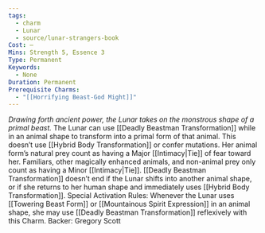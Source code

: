 ```yaml
---
tags:
  - charm
  - Lunar
  - source/lunar-strangers-book
Cost: —
Mins: Strength 5, Essence 3
Type: Permanent
Keywords:
  - None
Duration: Permanent
Prerequisite Charms:
  - "[[Horrifying Beast-God Might]]"
---
```

*Drawing forth ancient power, the Lunar takes on the monstrous shape of a primal beast.*
The Lunar can use [[Deadly Beastman Transformation]] while in an animal shape to transform into a primal form of that animal. This doesn’t use [[Hybrid Body Transformation]] or confer mutations. Her animal form’s natural prey count as having a Major [[Intimacy|Tie]] of fear toward her. Familiars, other magically enhanced animals, and non-animal prey only count as having a Minor [[Intimacy|Tie]].
[[Deadly Beastman Transformation]] doesn’t end if the Lunar shifts into another animal shape, or if she returns to her human shape and immediately uses [[Hybrid Body Transformation]].
Special Activation Rules: Whenever the Lunar uses [[Towering Beast Form]] or [[Mountainous Spirit Expression]] in an animal shape, she may use [[Deadly Beastman Transformation]] reflexively with this Charm.
Backer: Gregory Scott